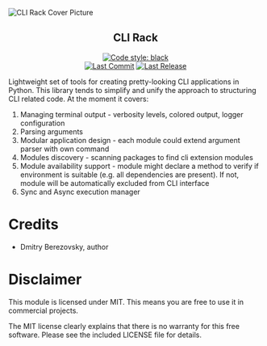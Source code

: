 ![CLI Rack Cover Picture](https://github.com/corvis/cli-rack/blob/docs/assets/cover-picture.png?raw=true "Prana device picture")

<h2 align="center">CLI Rack</h2>

<p align="center">
<a href="https://github.com/psf/black/"><img src="https://img.shields.io/badge/Code%20Style-black-black?style=for-the-badge" title="Code style: black"/></a> 
<br>
<a href="https://github.com/corvis/cli-rack/"><img src="https://img.shields.io/github/last-commit/corvis/cli-rack?style=for-the-badge" title="Last Commit"/></a> 
  <a href="https://github.com/corvis/cli-rack/releases/"><img src="https://img.shields.io/github/release-date/corvis/cli-rack?style=for-the-badge" title="Last Release"/></a> 
</p>

Lightweight set of tools for creating pretty-looking CLI applications in Python. This library tends to simplify and
unify the approach to structuring CLI related code. At the moment it covers:

1. Managing terminal output - verbosity levels, colored output, logger configuration
2. Parsing arguments
3. Modular application design - each module could extend argument parser with own command
4. Modules discovery - scanning packages to find cli extension modules
5. Module availability support - module might declare a method to verify if environment is suitable (e.g. all
   dependencies are present). If not, module will be automatically excluded from CLI interface
6. Sync and Async execution manager

# Credits

* Dmitry Berezovsky, author

# Disclaimer

This module is licensed under MIT. This means you are free to use it in commercial projects.

The MIT license clearly explains that there is no warranty for this free software. Please see the included LICENSE file
for details.
